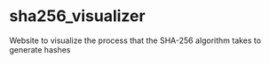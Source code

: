 # sha256_visualizer

Website to visualize the process that the SHA-256 algorithm takes to generate hashes
